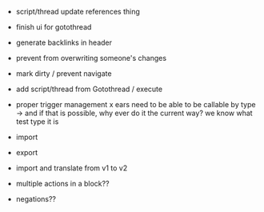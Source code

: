 * script/thread update references thing
* finish ui for gotothread
* generate backlinks in header
* prevent from overwriting someone's changes
* mark dirty / prevent navigate
* add script/thread from Gotothread / execute

* proper trigger management
x ears need to be able to be callable by type
-> and if that is possible, why ever do it the current way? we know what test type it is

* import
* export
* import and translate from v1 to v2

* multiple actions in a block??
* negations??
